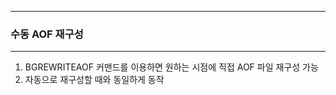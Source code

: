-----
### 수동 AOF 재구성
-----
1. BGREWRITEAOF 커맨드를 이용하면 원하는 시점에 직접 AOF 파일 재구성 가능
2. 자동으로 재구성할 때와 동일하게 동작

